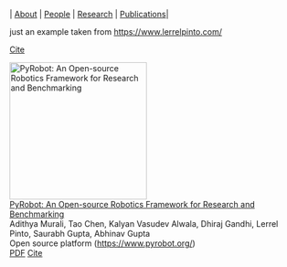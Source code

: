 | [About](./index.html)      | [People](./people-page.html)         | [Research](./research-page.html) | [Publications](./publications_page.html)|

just an example taken from  https://www.lerrelpinto.com/

<a href=# class="btn btn-outline-primary btn-page-header btn-sm js-cite-modal" data-filename=/publication/humanadversary/cite.bib>Cite</a></div></div></div><br><div class=row><div class="col-12 col-lg-3"><a href=https://www.pyrobot.org/><img src=https://thumbs.gfycat.com/DownrightDearIndianabat-size_restricted.gif alt="PyRobot: An Open-source Robotics Framework for Research and Benchmarking" class=lazyload width=240px margintop=20px margin-top=20px alt=GIF></a></div><div class=media-body><div class="section-subheading article-title mb-0 mt-0"><a href=https://www.pyrobot.org/>PyRobot: An Open-source Robotics Framework for Research and Benchmarking</a></div><div class="stream-meta article-metadata"><div><span>Adithya Murali</span>, <span>Tao Chen</span>, <span>Kalyan Vasudev Alwala</span>, <span>Dhiraj Gandhi</span>, <span class=author-highlighted>Lerrel Pinto</span>, <span>Saurabh Gupta</span>, <span>Abhinav Gupta</span></div><div class=article-style>Open source platform (https://www.pyrobot.org/)</div></div><div class=btn-links><a class="btn btn-outline-primary btn-page-header btn-sm" href=https://www.pyrobot.org/ target=_blank rel=noopener>PDF</a>
<a href=# class="btn btn-outline-primary btn-page-header btn-sm js-cite-modal" data-filename=/publication/pyrobot/cite.bib>Cite</a>
